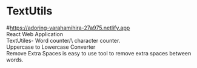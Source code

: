 # TextUtils
#https://adoring-varahamihira-27a975.netlify.app
<br>
React Web Application
<br>
TextUtiles- Word counter/\ character counter.
<br>Uppercase to Lowercase Converter
<br>Remove Extra Spaces is easy to use tool to remove extra spaces between words.
